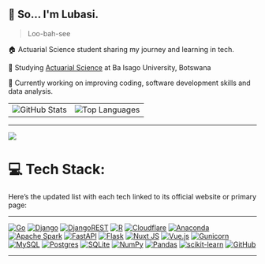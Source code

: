 ## 💫 So... I'm Lubasi.
> Loo-bah-see

🏠 Actuarial Science student sharing my journey and learning in tech.

🏫 Studying [Actuarial Science](https://baisago.ac.bw/programmes/bcom-degree-in-acturial-science/) at Ba Isago University, Botswana

🔧 Currently working on improving coding, software development skills and data analysis.

<!-- # 📊 GitHub Stats: -->
<table>
  <tr>
    <td>
      <img src="https://github-readme-stats.vercel.app/api?username=lubasinkal&theme=dark&hide_border=false&include_all_commits=true&count_private=true" alt="GitHub Stats"/>
    </td>
    <!--<td>
      <img src="https://github-readme-streak-stats.herokuapp.com/?user=lubasinkal&theme=dark&hide_border=false" alt="GitHub Streak Stats"/>
    </td>-->
    <td>
      <img src="https://github-readme-stats.vercel.app/api/top-langs/?username=lubasinkal&theme=dark&hide_border=false&include_all_commits=true&count_private=true&layout=compact" alt="Top Languages"/>
    </td>
  </tr>
</table>

---
[![](https://visitcount.itsvg.in/api?id=lubasinkal&icon=0&color=0)](https://visitcount.itsvg.in)


# 💻 Tech Stack:
Here’s the updated list with each tech linked to its official website or primary page:

---

[![Go](https://img.shields.io/badge/go-%2300ADD8.svg?style=for-the-badge&logo=go&logoColor=white)](https://go.dev)  [![Django](https://img.shields.io/badge/django-%23092E20.svg?style=for-the-badge&logo=django&logoColor=white)](https://www.djangoproject.com)  [![DjangoREST](https://img.shields.io/badge/DJANGO-REST-ff1709?style=for-the-badge&logo=django&logoColor=white&color=ff1709&labelColor=gray)](https://www.django-rest-framework.org)  [![R](https://img.shields.io/badge/r-%23276DC3.svg?style=for-the-badge&logo=r&logoColor=white)](https://www.r-project.org)  [![Cloudflare](https://img.shields.io/badge/Cloudflare-F38020?style=for-the-badge&logo=Cloudflare&logoColor=white)](https://www.cloudflare.com)  [![Anaconda](https://img.shields.io/badge/Anaconda-%2344A833.svg?style=for-the-badge&logo=anaconda&logoColor=white)](https://www.anaconda.com)  [![Apache Spark](https://img.shields.io/badge/Apache%20Spark-FDEE21?style=for-the-badge&logo=apachespark&logoColor=black)](https://spark.apache.org)  [![FastAPI](https://img.shields.io/badge/FastAPI-005571?style=for-the-badge&logo=fastapi)](https://fastapi.tiangolo.com)  [![Flask](https://img.shields.io/badge/flask-%23000.svg?style=for-the-badge&logo=flask&logoColor=white)](https://flask.palletsprojects.com)  [![Nuxt JS](https://img.shields.io/badge/Nuxt-002E3B?style=for-the-badge&logo=nuxt.js&logoColor=#00DC82)](https://nuxt.com)  [![Vue.js](https://img.shields.io/badge/vue.js-%2335495e.svg?style=for-the-badge&logo=vuedotjs&logoColor=%234FC08D)](https://vuejs.org)  [![Gunicorn](https://img.shields.io/badge/gunicorn-%298729.svg?style=for-the-badge&logo=gunicorn&logoColor=white)](https://gunicorn.org)  [![MySQL](https://img.shields.io/badge/mysql-4479A1.svg?style=for-the-badge&logo=mysql&logoColor=white)](https://www.mysql.com)  [![Postgres](https://img.shields.io/badge/postgres-%23316192.svg?style=for-the-badge&logo=postgresql&logoColor=white)](https://www.postgresql.org)  [![SQLite](https://img.shields.io/badge/sqlite-%2307405e.svg?style=for-the-badge&logo=sqlite&logoColor=white)](https://sqlite.org)  [![NumPy](https://img.shields.io/badge/numpy-%23013243.svg?style=for-the-badge&logo=numpy&logoColor=white)](https://numpy.org)  [![Pandas](https://img.shields.io/badge/pandas-%23150458.svg?style=for-the-badge&logo=pandas&logoColor=white)](https://pandas.pydata.org)  [![scikit-learn](https://img.shields.io/badge/scikit--learn-%23F7931E.svg?style=for-the-badge&logo=scikit-learn&logoColor=white)](https://scikit-learn.org)  [![GitHub](https://img.shields.io/badge/github-%23121011.svg?style=for-the-badge&logo=github&logoColor=white)](https://github.com)  

---
<!-- Proudly created with GPRM ( https://gprm.itsvg.in ) -->

